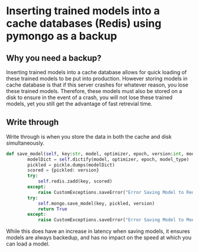 # Inserting trained models into a cache databases (Redis) using pymongo as a backup

## Why you need a backup?

Inserting trained models into a cache database allows for quick loading of these trained models to be put into production. However storing models in cache database is that if this server crashes for whatever reason, you lose these trained models. Therefore, these models must also be stored on a disk to ensure in the event of a crash, you will not lose these trained models, yet you still get the advantage of fast retrevial time.

## Write through 

Write through is when you store the data in both the cache and disk simultaneously.


```python
def save_model(self, key:str, model, optimizer, epoch, version:int, model_type:str=''):
        modelDict = self.dictify(model, optimizer, epoch, model_type)
        pickled = pickle.dumps(modelDict)
        scored = {pickled: version}
        try:
            self.redis.zadd(key, scored)
        except:
            raise CustomExceptions.saveError("Error Saving Model to Redis")
        try:
            self.mongo.save_model(key, pickled, version)
            return True
        except:
            raise CustomExceptions.saveError("Error Saving Model to Mongo")
```

While this does have an increase in latency when saving models, it ensures models are always backedup, and has no impact on the speed at which you can load a model.

